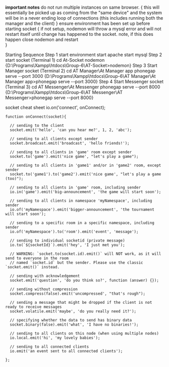 **important notes**
    do not run multiple instances on same browser. 
    {
        this will essentially be picked up as coming from the "same device"
        and the system will be in a never ending loop of connections
        (this includes running both the manager and the client)
    }
    ensure environment has been set up before starting socket
    {
        if not setup, nodemon will throw a mysql error and 
        will not restart itself until change has happened to the socket.
        note, if this does happen close nodemon and restart            
    }
    
Starting Sequence
    Step 1 start environment
        start apache
        start mysql
    Step 2 start socket (Terminal 1)
        cd At-Socket
        nodemon
        {D:\Programs\Xampp\htdocs\Group-6\AT-Socket>nodemon}
    Step 3 Start Manager socket (Terminal 2)
        cd AT Manager\At Manager app
        phonegap serve --port 3000
        {D:\Programs\Xampp\htdocs\Group-6\AT Manager\At Manager app>phonegap serve --port 3000}
    Step 4 Start Messenger socket (Terminal 3)
        cd AT Messenger\At Messenger
        phonegap serve --port 8000
        {D:\Programs\Xampp\htdocs\Group-6\AT Messenger\AT Messenger>phonegap serve --port 8000}
        
socket cheat sheet
    io.on('connect', onConnect);
    
    function onConnect(socket){
    
      // sending to the client
      socket.emit('hello', 'can you hear me?', 1, 2, 'abc');
    
      // sending to all clients except sender
      socket.broadcast.emit('broadcast', 'hello friends!');
    
      // sending to all clients in 'game' room except sender
      socket.to('game').emit('nice game', "let's play a game");
    
      // sending to all clients in 'game1' and/or in 'game2' room, except sender
      socket.to('game1').to('game2').emit('nice game', "let's play a game (too)");
    
      // sending to all clients in 'game' room, including sender
      io.in('game').emit('big-announcement', 'the game will start soon');
    
      // sending to all clients in namespace 'myNamespace', including sender
      io.of('myNamespace').emit('bigger-announcement', 'the tournament will start soon');
    
      // sending to a specific room in a specific namespace, including sender
      io.of('myNamespace').to('room').emit('event', 'message');
    
      // sending to individual socketid (private message)
      io.to(`${socketId}`).emit('hey', 'I just met you');
    
      // WARNING: `socket.to(socket.id).emit()` will NOT work, as it will send to everyone in the room
      // named `socket.id` but the sender. Please use the classic `socket.emit()` instead.
    
      // sending with acknowledgement
      socket.emit('question', 'do you think so?', function (answer) {});
    
      // sending without compression
      socket.compress(false).emit('uncompressed', "that's rough");
    
      // sending a message that might be dropped if the client is not ready to receive messages
      socket.volatile.emit('maybe', 'do you really need it?');
    
      // specifying whether the data to send has binary data
      socket.binary(false).emit('what', 'I have no binaries!');
    
      // sending to all clients on this node (when using multiple nodes)
      io.local.emit('hi', 'my lovely babies');
    
      // sending to all connected clients
      io.emit('an event sent to all connected clients');
    
    };